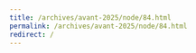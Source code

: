 ```yaml
---
title: /archives/avant-2025/node/84.html
permalink: /archives/avant-2025/node/84.html
redirect: /
---
```

